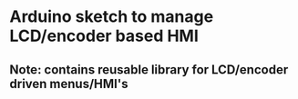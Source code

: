 # Arduino sketch to manage LCD/encoder based HMI

## Note: contains reusable library for LCD/encoder driven menus/HMI's
